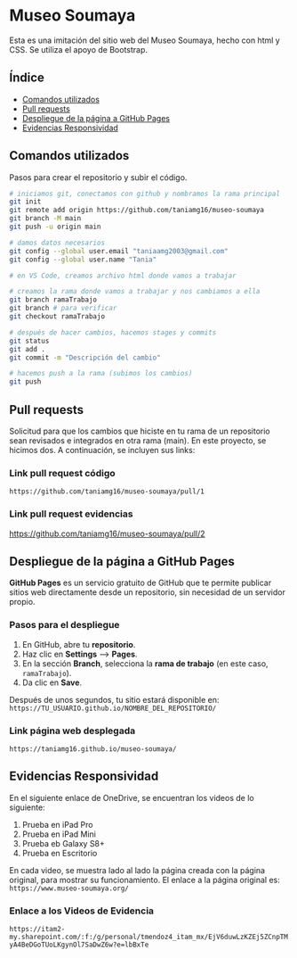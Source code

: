 # Museo Soumaya
Esta es una imitación del sitio web del Museo Soumaya, hecho con html y CSS. Se utiliza el apoyo de Bootstrap. 

## Índice
- [Comandos utilizados](#comandos-utilizados)
- [Pull requests](#pull-requests)
- [Despliegue de la página a GitHub Pages](#despliegue-de-la-página-a-github-pages)
- [Evidencias Responsividad](#enlace-a-los-videos-de-evidencia)


## Comandos utilizados
Pasos para crear el repositorio y subir el código.

```bash
# iniciamos git, conectamos con github y nombramos la rama principal
git init
git remote add origin https://github.com/taniamg16/museo-soumaya
git branch -M main     
git push -u origin main

# damos datos necesarios
git config --global user.email "taniaamg2003@gmail.com"
git config --global user.name "Tania"

# en VS Code, creamos archivo html donde vamos a trabajar

# creamos la rama donde vamos a trabajar y nos cambiamos a ella
git branch ramaTrabajo
git branch # para verificar
git checkout ramaTrabajo

# después de hacer cambios, hacemos stages y commits
git status
git add .
git commit -m "Descripción del cambio"

# hacemos push a la rama (subimos los cambios)
git push
```


## Pull requests
Solicitud para que los cambios que hiciste en tu rama de un repositorio sean revisados e integrados en otra rama (main). En este proyecto, se hicimos dos. A continuación, se incluyen sus links: 

### Link pull request código
`https://github.com/taniamg16/museo-soumaya/pull/1`
### Link pull request evidencias
https://github.com/taniamg16/museo-soumaya/pull/2

## Despliegue de la página a GitHub Pages

**GitHub Pages** es un servicio gratuito de GitHub que te permite publicar sitios web directamente desde un repositorio, sin necesidad de un servidor propio.

### Pasos para el despliegue

1. En GitHub, abre tu **repositorio**.  
2. Haz clic en **Settings** --> **Pages**.  
3. En la sección **Branch**, selecciona la **rama de trabajo** (en este caso, `ramaTrabajo`).  
4. Da clic en **Save**.  

Después de unos segundos, tu sitio estará disponible en:  
`https://TU_USUARIO.github.io/NOMBRE_DEL_REPOSITORIO/`

### Link página web desplegada
`https://taniamg16.github.io/museo-soumaya/`


## Evidencias Responsividad
En el siguiente enlace de OneDrive, se encuentran los videos de lo siguiente:
1. Prueba en iPad Pro
2. Prueba en iPad Mini
3. Prueba eb Galaxy S8+
4. Prueba en Escritorio

En cada video, se muestra lado al lado la página creada con la página original, para mostrar su funcionamiento.
El enlace a la página original es: `https://www.museo-soumaya.org/`

### Enlace a los Videos de Evidencia
`https://itam2-my.sharepoint.com/:f:/g/personal/tmendoz4_itam_mx/EjV6duwLzKZEj5ZCnpTMyA4BeDGoTUoLKgynOl7SaDwZ6w?e=lbBxTe`


